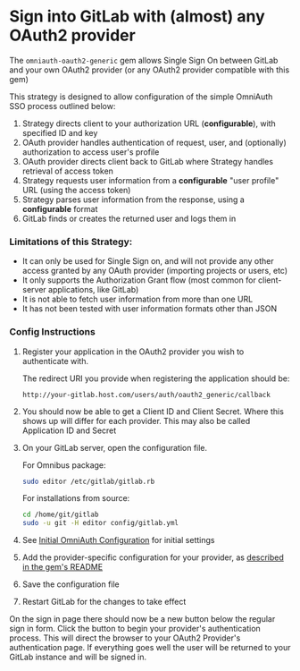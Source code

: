 # Sign into GitLab with (almost) any OAuth2 provider

The `omniauth-oauth2-generic` gem allows Single Sign On between GitLab and your own OAuth2 provider
(or any OAuth2 provider compatible with this gem) 

This strategy is designed to allow configuration of the simple OmniAuth SSO process outlined below:

1. Strategy directs client to your authorization URL (**configurable**), with specified ID and key
1. OAuth provider handles authentication of request, user, and (optionally) authorization to access user's profile
1. OAuth provider directs client back to GitLab where Strategy handles retrieval of access token
1. Strategy requests user information from a **configurable** "user profile" URL (using the access token)
1. Strategy parses user information from the response, using a **configurable** format
1. GitLab finds or creates the returned user and logs them in

### Limitations of this Strategy:

- It can only be used for Single Sign on, and will not provide any other access granted by any OAuth provider
  (importing projects or users, etc)
- It only supports the Authorization Grant flow (most common for client-server applications, like GitLab)
- It is not able to fetch user information from more than one URL
- It has not been tested with user information formats other than JSON

### Config Instructions

1. Register your application in the OAuth2 provider you wish to authenticate with.

    The redirect URI you provide when registering the application should be:

    ```
    http://your-gitlab.host.com/users/auth/oauth2_generic/callback
    ```

1. You should now be able to get a Client ID and Client Secret.
   Where this shows up will differ for each provider.
   This may also be called Application ID and Secret

1. On your GitLab server, open the configuration file.

    For Omnibus package:

    ```sh
    sudo editor /etc/gitlab/gitlab.rb
    ```

    For installations from source:

    ```sh
    cd /home/git/gitlab
    sudo -u git -H editor config/gitlab.yml
    ```

1. See [Initial OmniAuth Configuration](omniauth.md#initial-omniauth-configuration) for initial settings

1. Add the provider-specific configuration for your provider, as [described in the gem's README][1]

1. Save the configuration file

1. Restart GitLab for the changes to take effect

On the sign in page there should now be a new button below the regular sign in form. 
Click the button to begin your provider's authentication process. This will direct
the browser to your OAuth2 Provider's authentication page. If everything goes well
the user will be returned to your GitLab instance and will be signed in.

[1]: https://gitlab.com/satorix/omniauth-oauth2-generic#gitlab-config-example